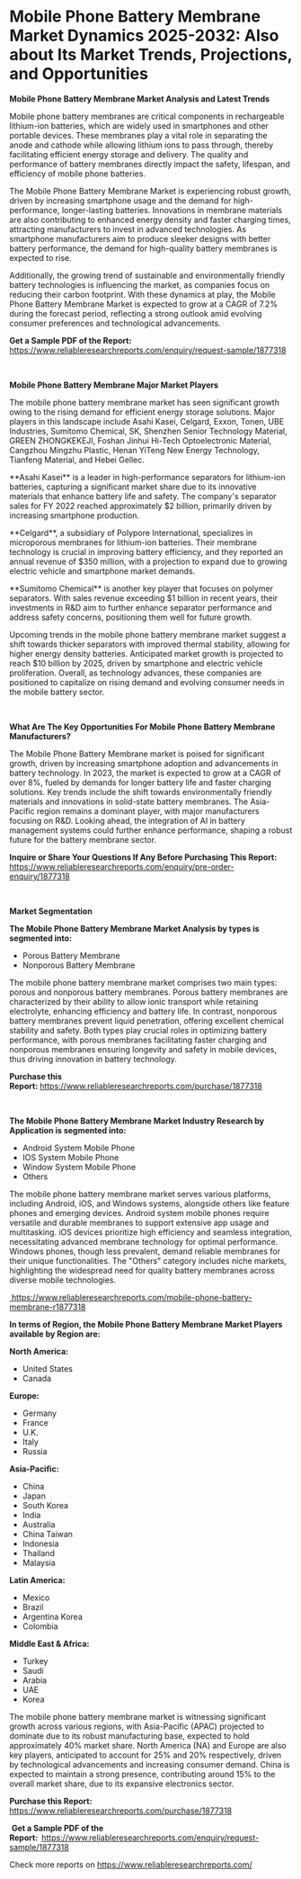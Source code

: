 <p><h1>Mobile Phone Battery Membrane Market Dynamics 2025-2032: Also about Its Market Trends, Projections, and Opportunities</h1></p><p><strong>Mobile Phone Battery Membrane Market Analysis and Latest Trends</strong></p>
<p><p>Mobile phone battery membranes are critical components in rechargeable lithium-ion batteries, which are widely used in smartphones and other portable devices. These membranes play a vital role in separating the anode and cathode while allowing lithium ions to pass through, thereby facilitating efficient energy storage and delivery. The quality and performance of battery membranes directly impact the safety, lifespan, and efficiency of mobile phone batteries.</p><p>The Mobile Phone Battery Membrane Market is experiencing robust growth, driven by increasing smartphone usage and the demand for high-performance, longer-lasting batteries. Innovations in membrane materials are also contributing to enhanced energy density and faster charging times, attracting manufacturers to invest in advanced technologies. As smartphone manufacturers aim to produce sleeker designs with better battery performance, the demand for high-quality battery membranes is expected to rise.</p><p>Additionally, the growing trend of sustainable and environmentally friendly battery technologies is influencing the market, as companies focus on reducing their carbon footprint. With these dynamics at play, the Mobile Phone Battery Membrane Market is expected to grow at a CAGR of 7.2% during the forecast period, reflecting a strong outlook amid evolving consumer preferences and technological advancements.</p></p>
<p><strong>Get a Sample PDF of the Report:&nbsp;</strong> <a href="https://www.reliableresearchreports.com/enquiry/request-sample/1877318?utm_campaign=2098&utm_medium=2&utm_source=Github&utm_content=ia&utm_term=04022025&utm_id=mobile-phone-battery-membrane">https://www.reliableresearchreports.com/enquiry/request-sample/1877318</a></p>
<p>&nbsp;</p>
<p><strong>Mobile Phone Battery Membrane Major Market Players</strong></p>
<p><p>The mobile phone battery membrane market has seen significant growth owing to the rising demand for efficient energy storage solutions. Major players in this landscape include Asahi Kasei, Celgard, Exxon, Tonen, UBE Industries, Sumitomo Chemical, SK, Shenzhen Senior Technology Material, GREEN ZHONGKEKEJI, Foshan Jinhui Hi-Tech Optoelectronic Material, Cangzhou Mingzhu Plastic, Henan YiTeng New Energy Technology, Tianfeng Material, and Hebei Gellec.</p><p>**Asahi Kasei** is a leader in high-performance separators for lithium-ion batteries, capturing a significant market share due to its innovative materials that enhance battery life and safety. The company's separator sales for FY 2022 reached approximately $2 billion, primarily driven by increasing smartphone production.</p><p>**Celgard**, a subsidiary of Polypore International, specializes in microporous membranes for lithium-ion batteries. Their membrane technology is crucial in improving battery efficiency, and they reported an annual revenue of $350 million, with a projection to expand due to growing electric vehicle and smartphone market demands.</p><p>**Sumitomo Chemical** is another key player that focuses on polymer separators. With sales revenue exceeding $1 billion in recent years, their investments in R&D aim to further enhance separator performance and address safety concerns, positioning them well for future growth.</p><p>Upcoming trends in the mobile phone battery membrane market suggest a shift towards thicker separators with improved thermal stability, allowing for higher energy density batteries. Anticipated market growth is projected to reach $10 billion by 2025, driven by smartphone and electric vehicle proliferation. Overall, as technology advances, these companies are positioned to capitalize on rising demand and evolving consumer needs in the mobile battery sector.</p></p>
<p>&nbsp;</p>
<p><strong>What Are The Key Opportunities For Mobile Phone Battery Membrane Manufacturers?</strong></p>
<p><p>The Mobile Phone Battery Membrane market is poised for significant growth, driven by increasing smartphone adoption and advancements in battery technology. In 2023, the market is expected to grow at a CAGR of over 8%, fueled by demands for longer battery life and faster charging solutions. Key trends include the shift towards environmentally friendly materials and innovations in solid-state battery membranes. The Asia-Pacific region remains a dominant player, with major manufacturers focusing on R&D. Looking ahead, the integration of AI in battery management systems could further enhance performance, shaping a robust future for the battery membrane sector.</p></p>
<p><strong>Inquire or Share Your Questions If Any Before Purchasing This Report:</strong> <a href="https://www.reliableresearchreports.com/enquiry/pre-order-enquiry/1877318?utm_campaign=2098&utm_medium=2&utm_source=Github&utm_content=ia&utm_term=04022025&utm_id=mobile-phone-battery-membrane">https://www.reliableresearchreports.com/enquiry/pre-order-enquiry/1877318</a></p>
<p>&nbsp;</p>
<p><strong>Market Segmentation</strong></p>
<p><strong>The Mobile Phone Battery Membrane Market Analysis by types is segmented into:</strong></p>
<p><ul><li>Porous Battery Membrane</li><li>Nonporous Battery Membrane</li></ul></p>
<p><p>The mobile phone battery membrane market comprises two main types: porous and nonporous battery membranes. Porous battery membranes are characterized by their ability to allow ionic transport while retaining electrolyte, enhancing efficiency and battery life. In contrast, nonporous battery membranes prevent liquid penetration, offering excellent chemical stability and safety. Both types play crucial roles in optimizing battery performance, with porous membranes facilitating faster charging and nonporous membranes ensuring longevity and safety in mobile devices, thus driving innovation in battery technology.</p></p>
<p><strong>Purchase this Report:&nbsp;</strong><a href="https://www.reliableresearchreports.com/purchase/1877318?utm_campaign=2098&utm_medium=2&utm_source=Github&utm_content=ia&utm_term=04022025&utm_id=mobile-phone-battery-membrane">https://www.reliableresearchreports.com/purchase/1877318</a></p>
<p>&nbsp;</p>
<p><strong>The Mobile Phone Battery Membrane Market Industry Research by Application is segmented into:</strong></p>
<p><ul><li>Android System Mobile Phone</li><li>IOS System Mobile Phone</li><li>Window System Mobile Phone</li><li>Others</li></ul></p>
<p><p>The mobile phone battery membrane market serves various platforms, including Android, iOS, and Windows systems, alongside others like feature phones and emerging devices. Android system mobile phones require versatile and durable membranes to support extensive app usage and multitasking. iOS devices prioritize high efficiency and seamless integration, necessitating advanced membrane technology for optimal performance. Windows phones, though less prevalent, demand reliable membranes for their unique functionalities. The "Others" category includes niche markets, highlighting the widespread need for quality battery membranes across diverse mobile technologies.</p></p>
<p><a href="https://www.reliableresearchreports.com/mobile-phone-battery-membrane-r1877318?utm_campaign=2098&utm_medium=2&utm_source=Github&utm_content=ia&utm_term=04022025&utm_id=mobile-phone-battery-membrane">&nbsp;https://www.reliableresearchreports.com/mobile-phone-battery-membrane-r1877318</a></p>
<p><strong>In terms of Region, the Mobile Phone Battery Membrane Market Players available by Region are:</strong></p>
<p>
    <p> <strong> North America: </strong>
        <ul>
            <li>United States</li>
            <li>Canada</li>
        </ul>
        </p> 
    <p> <strong> Europe: </strong>
        <ul>
            <li>Germany</li>
            <li>France</li>
            <li>U.K.</li>
            <li>Italy</li>
            <li>Russia</li>
        </ul>
        </p> 
    <p> <strong> Asia-Pacific: </strong>
        <ul>
            <li>China</li>
            <li>Japan</li>
            <li>South Korea</li>
            <li>India</li>
            <li>Australia</li>
            <li>China Taiwan</li>
            <li>Indonesia</li>
            <li>Thailand</li>
            <li>Malaysia</li>
        </ul>
        </p> 
    <p> <strong> Latin America: </strong>
        <ul>
            <li>Mexico</li>
            <li>Brazil</li>
            <li>Argentina Korea</li>
            <li>Colombia</li>
        </ul>
        </p> 
    <p> <strong> Middle East & Africa: </strong>
        <ul>
            <li>Turkey</li>
            <li>Saudi</li>
            <li>Arabia</li>
            <li>UAE</li>
            <li>Korea</li>
        </ul>
    </p>
    </p>
<p><p>The mobile phone battery membrane market is witnessing significant growth across various regions, with Asia-Pacific (APAC) projected to dominate due to its robust manufacturing base, expected to hold approximately 40% market share. North America (NA) and Europe are also key players, anticipated to account for 25% and 20% respectively, driven by technological advancements and increasing consumer demand. China is expected to maintain a strong presence, contributing around 15% to the overall market share, due to its expansive electronics sector.</p></p>
<p><strong>Purchase this Report: </strong><a href="https://www.reliableresearchreports.com/purchase/1877318?utm_campaign=2098&utm_medium=2&utm_source=Github&utm_content=ia&utm_term=04022025&utm_id=mobile-phone-battery-membrane">https://www.reliableresearchreports.com/purchase/1877318</a></p>
<p>&nbsp;<strong>Get a Sample PDF of the Report:&nbsp;&nbsp;</strong><a href="https://www.reliableresearchreports.com/enquiry/request-sample/1877318?utm_campaign=2098&utm_medium=2&utm_source=Github&utm_content=ia&utm_term=04022025&utm_id=mobile-phone-battery-membrane">https://www.reliableresearchreports.com/enquiry/request-sample/1877318</a></p>
<p><strong></strong></p>
<p>Check more reports on <a href="https://www.reliableresearchreports.com/?utm_campaign=2098&utm_medium=2&utm_source=Github&utm_content=ia&utm_term=04022025&utm_id=mobile-phone-battery-membrane">https://www.reliableresearchreports.com/</a></p>